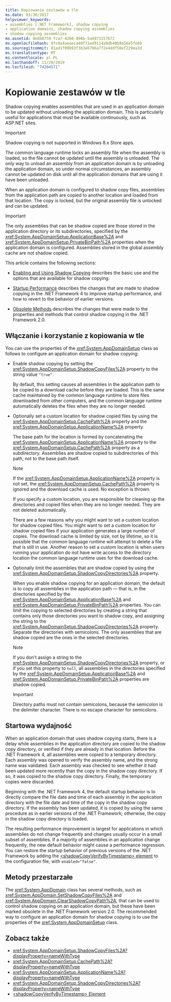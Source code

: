 ```yaml
---
title: Kopiowanie zestawów w tle
ms.date: 03/30/2017
helpviewer_keywords:
- assemblies [.NET Framework], shadow copying
- application domains, shadow copying assemblies
- shadow copying assemblies
ms.assetid: de8b8759-fca7-4260-896b-5a4973157672
ms.openlocfilehash: 9fc8a4aeeeca40f71ed9114a9db40b9a56e5fe6b
ms.sourcegitcommit: 81ad1f09b93f3b3e6706a7f2e4ddf50ef229ea3d
ms.translationtype: MT
ms.contentlocale: pl-PL
ms.lasthandoff: 11/20/2019
ms.locfileid: "74204571"
---
```

# <a name="shadow-copying-assemblies"></a>Kopiowanie zestawów w tle

Shadow copying enables assemblies that are used in an application domain to be updated without unloading the application domain. This is particularly useful for applications that must be available continuously, such as ASP.NET sites.

> [!IMPORTANT]
> Shadow copying is not supported in Windows 8.x Store apps.

The common language runtime locks an assembly file when the assembly is loaded, so the file cannot be updated until the assembly is unloaded. The only way to unload an assembly from an application domain is by unloading the application domain, so under normal circumstances, an assembly cannot be updated on disk until all the application domains that are using it have been unloaded.

When an application domain is configured to shadow copy files, assemblies from the application path are copied to another location and loaded from that location. The copy is locked, but the original assembly file is unlocked and can be updated.

> [!IMPORTANT]
> The only assemblies that can be shadow copied are those stored in the application directory or its subdirectories, specified by the <xref:System.AppDomainSetup.ApplicationBase%2A> and <xref:System.AppDomainSetup.PrivateBinPath%2A> properties when the application domain is configured. Assemblies stored in the global assembly cache are not shadow copied.

This article contains the following sections:

- [Enabling and Using Shadow Copying](#EnablingAndUsing) describes the basic use and the options that are available for shadow copying.

- [Startup Performance](#StartupPerformance) describes the changes that are made to shadow copying in the .NET Framework 4 to improve startup performance, and how to revert to the behavior of earlier versions.

- [Obsolete Methods](#ObsoleteMethods) describes the changes that were made to the properties and methods that control shadow copying in the .NET Framework 2.0.

<a name="EnablingAndUsing"></a>

## <a name="enabling-and-using-shadow-copying"></a>Włączanie i korzystanie z kopiowania w tle

You can use the properties of the <xref:System.AppDomainSetup> class as follows to configure an application domain for shadow copying:

- Enable shadow copying by setting the <xref:System.AppDomainSetup.ShadowCopyFiles%2A> property to the string value `"true"`.

  By default, this setting causes all assemblies in the application path to be copied to a download cache before they are loaded. This is the same cache maintained by the common language runtime to store files downloaded from other computers, and the common language runtime automatically deletes the files when they are no longer needed.

- Optionally set a custom location for shadow copied files by using the <xref:System.AppDomainSetup.CachePath%2A> property and the <xref:System.AppDomainSetup.ApplicationName%2A> property.

  The base path for the location is formed by concatenating the <xref:System.AppDomainSetup.ApplicationName%2A> property to the <xref:System.AppDomainSetup.CachePath%2A> property as a subdirectory. Assemblies are shadow copied to subdirectories of this path, not to the base path itself.

  > [!NOTE]
  > If the <xref:System.AppDomainSetup.ApplicationName%2A> property is not set, the <xref:System.AppDomainSetup.CachePath%2A> property is ignored and the download cache is used. No exception is thrown.

  If you specify a custom location, you are responsible for cleaning up the directories and copied files when they are no longer needed. They are not deleted automatically.

  There are a few reasons why you might want to set a custom location for shadow copied files. You might want to set a custom location for shadow copied files if your application generates a large number of copies. The download cache is limited by size, not by lifetime, so it is possible that the common language runtime will attempt to delete a file that is still in use. Another reason to set a custom location is when users running your application do not have write access to the directory location the common language runtime uses for the download cache.

- Optionally limit the assemblies that are shadow copied by using the <xref:System.AppDomainSetup.ShadowCopyDirectories%2A> property.

  When you enable shadow copying for an application domain, the default is to copy all assemblies in the application path — that is, in the directories specified by the <xref:System.AppDomainSetup.ApplicationBase%2A> and <xref:System.AppDomainSetup.PrivateBinPath%2A> properties. You can limit the copying to selected directories by creating a string that contains only those directories you want to shadow copy, and assigning the string to the <xref:System.AppDomainSetup.ShadowCopyDirectories%2A> property. Separate the directories with semicolons. The only assemblies that are shadow copied are the ones in the selected directories.

  > [!NOTE]
  > If you don’t assign a string to the <xref:System.AppDomainSetup.ShadowCopyDirectories%2A> property, or if you set this property to `null`, all assemblies in the directories specified by the <xref:System.AppDomainSetup.ApplicationBase%2A> and <xref:System.AppDomainSetup.PrivateBinPath%2A> properties are shadow copied.

  > [!IMPORTANT]
  > Directory paths must not contain semicolons, because the semicolon is the delimiter character. There is no escape character for semicolons.

<a name="StartupPerformance"></a>

## <a name="startup-performance"></a>Startowa wydajność

When an application domain that uses shadow copying starts, there is a delay while assemblies in the application directory are copied to the shadow copy directory, or verified if they are already in that location. Before the .NET Framework 4, all assemblies were copied to a temporary directory. Each assembly was opened to verify the assembly name, and the strong name was validated. Each assembly was checked to see whether it had been updated more recently than the copy in the shadow copy directory. If so, it was copied to the shadow copy directory. Finally, the temporary copies were discarded.

Beginning with the .NET Framework 4, the default startup behavior is to directly compare the file date and time of each assembly in the application directory with the file date and time of the copy in the shadow copy directory. If the assembly has been updated, it is copied by using the same procedure as in earlier versions of the .NET Framework; otherwise, the copy in the shadow copy directory is loaded.

The resulting performance improvement is largest for applications in which assemblies do not change frequently and changes usually occur in a small subset of assemblies. If a majority of assemblies in an application change frequently, the new default behavior might cause a performance regression. You can restore the startup behavior of previous versions of the .NET Framework by adding the [\<shadowCopyVerifyByTimestamp> element](../configure-apps/file-schema/runtime/shadowcopyverifybytimestamp-element.md) to the configuration file, with `enabled="false"`.

<a name="ObsoleteMethods"></a>

## <a name="obsolete-methods"></a>Metody przestarzałe

The <xref:System.AppDomain> class has several methods, such as <xref:System.AppDomain.SetShadowCopyFiles%2A> and <xref:System.AppDomain.ClearShadowCopyPath%2A>, that can be used to control shadow copying on an application domain, but these have been marked obsolete in the .NET Framework version 2.0. The recommended way to configure an application domain for shadow copying is to use the properties of the <xref:System.AppDomainSetup> class.

## <a name="see-also"></a>Zobacz także

- <xref:System.AppDomainSetup.ShadowCopyFiles%2A?displayProperty=nameWithType>
- <xref:System.AppDomainSetup.CachePath%2A?displayProperty=nameWithType>
- <xref:System.AppDomainSetup.ApplicationName%2A?displayProperty=nameWithType>
- <xref:System.AppDomainSetup.ShadowCopyDirectories%2A?displayProperty=nameWithType>
- [\<shadowCopyVerifyByTimestamp> Element](../configure-apps/file-schema/runtime/shadowcopyverifybytimestamp-element.md)
